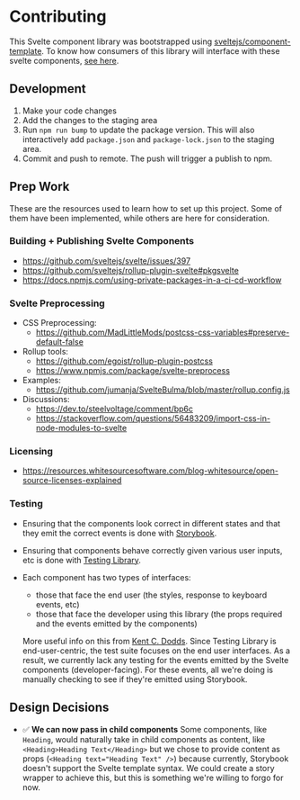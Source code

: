 # Contributing

This Svelte component library was bootstrapped using [sveltejs/component-template](https://github.com/sveltejs/component-template). To know how consumers of this library will interface with these svelte components, [see here](https://github.com/sveltejs/component-template#consuming-components).

## Development

1. Make your code changes
2. Add the changes to the staging area
3. Run `npm run bump` to update the package version. This will also interactively add `package.json` and `package-lock.json` to the staging area.
4. Commit and push to remote. The push will trigger a publish to npm.

## Prep Work

These are the resources used to learn how to set up this project. Some of them have been implemented, while others are here for consideration.

### Building + Publishing Svelte Components

- https://github.com/sveltejs/svelte/issues/397
- https://github.com/sveltejs/rollup-plugin-svelte#pkgsvelte
- https://docs.npmjs.com/using-private-packages-in-a-ci-cd-workflow

### Svelte Preprocessing

- CSS Preprocessing:
    - https://github.com/MadLittleMods/postcss-css-variables#preserve-default-false
- Rollup tools:
    - https://github.com/egoist/rollup-plugin-postcss
    - https://www.npmjs.com/package/svelte-preprocess
- Examples:
    - https://github.com/jumanja/SvelteBulma/blob/master/rollup.config.js
- Discussions:
    - https://dev.to/steelvoltage/comment/bp6c
    - https://stackoverflow.com/questions/56483209/import-css-in-node-modules-to-svelte

### Licensing

- https://resources.whitesourcesoftware.com/blog-whitesource/open-source-licenses-explained

### Testing

- Ensuring that the components look correct in different states and that they emit the correct events is done with [Storybook](https://www.learnstorybook.com/intro-to-storybook/svelte/en/get-started/).
- Ensuring that components behave correctly given various user inputs, etc is done with [Testing Library](https://testing-library.com/docs/svelte-testing-library/intro).
- Each component has two types of interfaces:
    - those that face the end user (the styles, response to keyboard events, etc)
    - those that face the developer using this library (the props required and the events emitted by the components)

    More useful info on this from [Kent C. Dodds](https://kentcdodds.com/blog/avoid-the-test-user). Since Testing Library is end-user-centric, the test suite focuses on the end user interfaces. As a result, we currently lack any testing for the events emitted by the Svelte components (developer-facing). For these events, all we're doing is manually checking to see if they're emitted using Storybook.

## Design Decisions

- :white_check_mark: __We can now pass in child components__
Some components, like `Heading`, would naturally take in child components as content, like ```<Heading>Heading Text</Heading>```
but we chose to provide content as props (`<Heading text="Heading Text" />`) because currently, Storybook doesn't support the Svelte template syntax. We could create a story wrapper to achieve this, but this is something we're willing to forgo for now.
